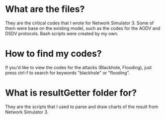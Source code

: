 # What are the files?

They are the critical codes that I wrote for Network Simulator 3. 
Some of them were base on the existing model, such as the codes for the AODV and DSDV protocols.
Bash scripts were created by my own.

# How to find my codes?

If you'd like to view the codes for the attacks (Blackhole, Flooding),
just press ctrl-f to search for keywords "blackhole" or "flooding".

# What is resultGetter folder for?

They are the scripts that I used to parse and draw charts of the result from Network Simulator 3.
